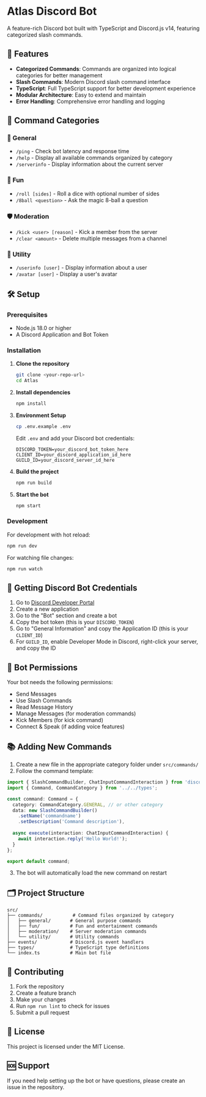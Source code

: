 # Atlas Discord Bot

A feature-rich Discord bot built with TypeScript and Discord.js v14, featuring categorized slash commands.

## 🚀 Features

- **Categorized Commands**: Commands are organized into logical categories for better management
- **Slash Commands**: Modern Discord slash command interface
- **TypeScript**: Full TypeScript support for better development experience
- **Modular Architecture**: Easy to extend and maintain
- **Error Handling**: Comprehensive error handling and logging

## 📁 Command Categories

### 🔧 General
- `/ping` - Check bot latency and response time
- `/help` - Display all available commands organized by category
- `/serverinfo` - Display information about the current server

### 🎉 Fun
- `/roll [sides]` - Roll a dice with optional number of sides
- `/8ball <question>` - Ask the magic 8-ball a question

### 🛡️ Moderation
- `/kick <user> [reason]` - Kick a member from the server
- `/clear <amount>` - Delete multiple messages from a channel

### 🔧 Utility
- `/userinfo [user]` - Display information about a user
- `/avatar [user]` - Display a user's avatar

## 🛠️ Setup

### Prerequisites
- Node.js 18.0 or higher
- A Discord Application and Bot Token

### Installation

1. **Clone the repository**
   ```bash
   git clone <your-repo-url>
   cd Atlas
   ```

2. **Install dependencies**
   ```bash
   npm install
   ```

3. **Environment Setup**
   ```bash
   cp .env.example .env
   ```
   
   Edit `.env` and add your Discord bot credentials:
   ```env
   DISCORD_TOKEN=your_discord_bot_token_here
   CLIENT_ID=your_discord_application_id_here
   GUILD_ID=your_discord_server_id_here
   ```

4. **Build the project**
   ```bash
   npm run build
   ```

5. **Start the bot**
   ```bash
   npm start
   ```

### Development

For development with hot reload:
```bash
npm run dev
```

For watching file changes:
```bash
npm run watch
```

## 🎯 Getting Discord Bot Credentials

1. Go to [Discord Developer Portal](https://discord.com/developers/applications)
2. Create a new application
3. Go to the "Bot" section and create a bot
4. Copy the bot token (this is your `DISCORD_TOKEN`)
5. Go to "General Information" and copy the Application ID (this is your `CLIENT_ID`)
6. For `GUILD_ID`, enable Developer Mode in Discord, right-click your server, and copy the ID

## 🔧 Bot Permissions

Your bot needs the following permissions:
- Send Messages
- Use Slash Commands
- Read Message History
- Manage Messages (for moderation commands)
- Kick Members (for kick command)
- Connect & Speak (if adding voice features)

## 📚 Adding New Commands

1. Create a new file in the appropriate category folder under `src/commands/`
2. Follow the command template:

```typescript
import { SlashCommandBuilder, ChatInputCommandInteraction } from 'discord.js';
import { Command, CommandCategory } from '../../types';

const command: Command = {
  category: CommandCategory.GENERAL, // or other category
  data: new SlashCommandBuilder()
    .setName('commandname')
    .setDescription('Command description'),
    
  async execute(interaction: ChatInputCommandInteraction) {
    await interaction.reply('Hello World!');
  }
};

export default command;
```

3. The bot will automatically load the new command on restart

## 🗂️ Project Structure

```
src/
├── commands/           # Command files organized by category
│   ├── general/       # General purpose commands
│   ├── fun/           # Fun and entertainment commands
│   ├── moderation/    # Server moderation commands
│   └── utility/       # Utility commands
├── events/            # Discord.js event handlers
├── types/             # TypeScript type definitions
└── index.ts           # Main bot file
```

## 🤝 Contributing

1. Fork the repository
2. Create a feature branch
3. Make your changes
4. Run `npm run lint` to check for issues
5. Submit a pull request

## 📄 License

This project is licensed under the MIT License.

## 🆘 Support

If you need help setting up the bot or have questions, please create an issue in the repository.